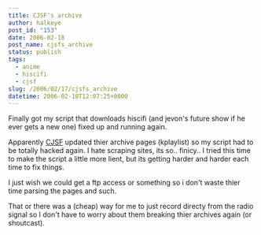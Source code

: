 ```yaml
---
title: CJSF's archive
author: halkeye
post_id: "153"
date: 2006-02-18
post_name: cjsfs_archive
status: publish
tags:
  - anime
  - hiscifi
  - cjsf
slug: /2006/02/17/cjsfs_archive
datetime: 2006-02-18T12:07:25+0800
---
```


Finally got my script that downloads hiscifi (and jevon's future show if he ever gets a new one)
fixed up and running again.

Apparently [CJSF](https://www.cjsf.ca) updated thier archive pages (kplaylist) so my script had to be
totally hacked again. I hate scraping sites, its so.. finicy.. I tried this time to make the script a
little more lient, but its getting harder and harder each time to fix things.

I just wish we could get a ftp access or something so i don't waste thier time parsing the pages and such.

That or there was a (cheap) way for me to just record directy from the radio signal so I don't have
to worry about them breaking thier archives again (or shoutcast). 
